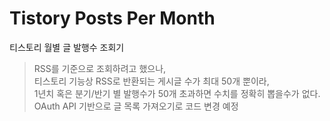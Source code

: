 # Tistory Posts Per Month

티스토리 월별 글 발행수 조회기

> RSS를 기준으로 조회하려고 했으나,  
> 티스토리 기능상 RSS로 반환되는 게시글 수가 최대 50개 뿐이라,  
> 1년치 혹은 분기/반기 별 발행수가 50개 초과하면 수치를 정확히 뽑을수가 없다.  
> OAuth API 기반으로 글 목록 가져오기로 코드 변경 예정